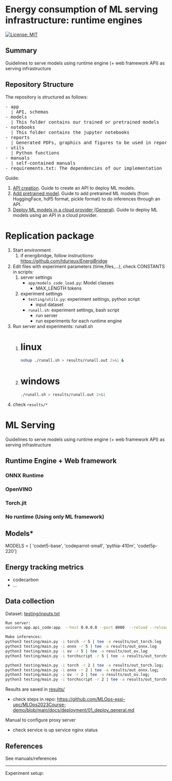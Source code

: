 # Energy consumption of ML serving infrastructure: runtime engines
[![License: MIT](https://img.shields.io/badge/License-MIT-yellow.svg)](https://opensource.org/licenses/MIT)

## Summary
Guidelines to serve models using runtime engine (+ web framework API) as serving infrastructure

## Repository Structure

The repository is structured as follows:

<pre/>
- app
  | API, schemas
- models
  | This folder contains our trained or pretrained models
- notebooks
  | This folder contains the jupyter notebooks
- reports
  | Generated PDFs, graphics and figures to be used in reporting
- utils
  | Python functions
- manuals
  | self-contained manuals
- requirements.txt: The dependencies of our implementation
</pre>

Guide:
1. [API creation](manuals/01_create_api.md). Guide to create an API to deploy ML models.
2. [Add pretrained model](manuals/02_add_models.md). Guide to add pretrained ML models (from HuggingFace, hdf5 format, pickle format) to do inferences through an API.
3. [Deploy ML models in a cloud provider (General)](manuals/03_deploy_general.md). Guide to deploy ML models using an API in a cloud provider.

# Replication package

1. Start environment
   1. if energibridge, follow instructions: https://github.com/tdurieux/EnergiBridge
2. Edit files with experiment parameters (time,files,...), check CONSTANTS in scripts:
   1. server settings
      - ```app/models_code_load.py```: Model classes
        - MAX_LENGTH tokens
   2. experiment settings
      - ```testing/utils.py```: experiment settings, python script
        - input dataset
      - ```runall.sh```: experiment settings, bash script
        - run server
        - run experiments for each runtime engine
3. Run server and experiments: runall.sh
   1. # linux
      ```bash
      nohup ./runall.sh > results/runall.out 2>&1 &
      ```
   2. # windows
      ```bash
      ./runall.sh > results/runall.out 2>&1
      ```
4. check ```results/*```


# ML Serving

Guidelines to serve models using runtime engine (+ web framework API) as serving infrastructure

## Runtime Engine + Web framework
### ONNX Runtime
### OpenVINO
### Torch.jit
### No runtime (Using only ML framework)


## Models*

MODELS = [ 'codet5-base', 'codeparrot-small', 'pythia-410m', 'codet5p-220']

## Energy tracking metrics
- codecarbon
- ...

## Data collection
Dataset:
[testing/inputs.txt](testing/inputs.txt)

```bash
Run server:
uvicorn app.api_code:app  --host 0.0.0.0 --port 8000  --reload --reload-dir app

Make inferences:
python3 testing/main.py -i torch -r 5 | tee -a results/out_torch.log
python3 testing/main.py -i onnx -r 5 | tee -a results/out_onnx.log
python3 testing/main.py -i ov -r 5 | tee -a results/out_ov.log
python3 testing/main.py -i torchscript -r 5 | tee -a results/out_torchscript.log

python3 testing/main.py -i torch -r 2 | tee -a results/out_torch.log;
python3 testing/main.py -i onnx -r 2 | tee -a results/out_onnx.log;
python3 testing/main.py -i ov -r 2 | tee -a results/out_ov.log;
python3 testing/main.py -i torchscript -r 2 | tee -a results/out_torchscript.log;


```
Results are saved in [results/](results/)

- check steps in repo:
https://github.com/MLOps-essi-upc/MLOps2023Course-demo/blob/main/docs/deployment/01_deploy_general.md

Manual to configure proxy server
- check service is up
service nginx status

## References
See manuals/references


-------------------

Experiment setup:
